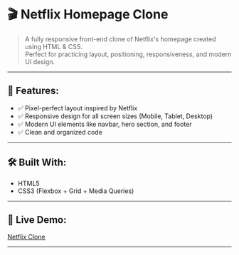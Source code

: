 # 🎬 Netflix Homepage Clone

> A fully responsive front-end clone of Netflix's homepage created using HTML & CSS.  
> Perfect for practicing layout, positioning, responsiveness, and modern UI design.

---

## 📌 Features:

- ✅ Pixel-perfect layout inspired by Netflix
- ✅ Responsive design for all screen sizes (Mobile, Tablet, Desktop)
- ✅ Modern UI elements like navbar, hero section, and footer
- ✅ Clean and organized code

---

## 🛠️ Built With:

- HTML5  
- CSS3 (Flexbox + Grid + Media Queries)

---

## 🚀 Live Demo:

[Netflix Clone](https://ntfliix-clone-omega.vercel.app)


---
